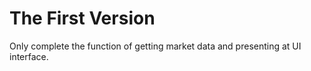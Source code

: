# The First Version
Only complete the function of getting market data and presenting at UI interface.
